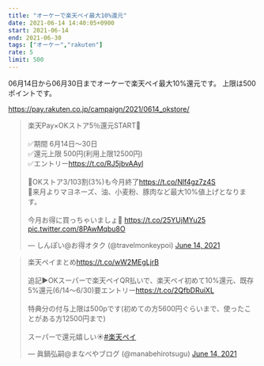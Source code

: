 ```yaml
---
title: "オーケーで楽天ペイ最大10%還元"
date: 2021-06-14 14:40:05+0900
start: 2021-06-14
end: 2021-06-30
tags: ["オーケー","rakuten"]
rate: 5
limit: 500
---
```


06月14日から06月30日までオーケーで楽天ペイ最大10%還元です。
上限は500ポイントです。

https://pay.rakuten.co.jp/campaign/2021/0614_okstore/

<blockquote class="twitter-tweet"><p lang="ja" dir="ltr">楽天Pay×OKストア5％還元START🥳<br><br>✅期間 6月14日～30日<br>✅還元上限 500円(利用上限12500円)<br>✅エントリー<a href="https://t.co/RJ5jbvAAyl">https://t.co/RJ5jbvAAyl</a><br><br>🔸OKストア3/103割(3%)も今月終了<a href="https://t.co/Nlf4gz7z4S">https://t.co/Nlf4gz7z4S</a><br>🔸来月よりマヨネーズ、油、小麦粉、豚肉など最大10%値上げとなります。<br><br>今月お得に買っちゃいましょ🥳 <a href="https://t.co/25YUjMYu25">https://t.co/25YUjMYu25</a> <a href="https://t.co/8PAwMqbu8O">pic.twitter.com/8PAwMqbu8O</a></p>&mdash; しんぽい@お得オタク (@travelmonkeypoi) <a href="https://twitter.com/travelmonkeypoi/status/1404414780476051458?ref_src=twsrc%5Etfw">June 14, 2021</a></blockquote> <script async src="https://platform.twitter.com/widgets.js" charset="utf-8"></script>
<blockquote class="twitter-tweet"><p lang="ja" dir="ltr">楽天ペイまとめ<a href="https://t.co/wW2MEgLjrB">https://t.co/wW2MEgLjrB</a><br><br>追記▶️OKスーパーで楽天ペイQR払いで、楽天ペイ初めて10%還元、既存5%還元(6/14〜6/30)要エントリー<a href="https://t.co/2QfbDRuiXL">https://t.co/2QfbDRuiXL</a><br><br>特典分の付与上限は500pです(初めての方5600円ぐらいまで、使ったことがある方12500円まで)<br><br>スーパーで還元嬉しい☀️<a href="https://twitter.com/hashtag/%E6%A5%BD%E5%A4%A9%E3%83%9A%E3%82%A4?src=hash&amp;ref_src=twsrc%5Etfw">#楽天ペイ</a></p>&mdash; 眞鍋弘嗣@まなべやブログ (@manabehirotsugu) <a href="https://twitter.com/manabehirotsugu/status/1404317347377127425?ref_src=twsrc%5Etfw">June 14, 2021</a></blockquote> <script async src="https://platform.twitter.com/widgets.js" charset="utf-8"></script>
